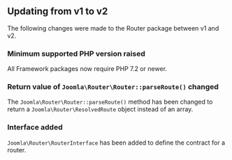 ## Updating from v1 to v2

The following changes were made to the Router package between v1 and v2.

### Minimum supported PHP version raised

All Framework packages now require PHP 7.2 or newer.

### Return value of `Joomla\Router\Router::parseRoute()` changed

The `Joomla\Router\Router::parseRoute()` method has been changed to return a `Joomla\Router\ResolvedRoute` object instead of an array.

### Interface added

`Joomla\Router\RouterInterface` has been added to define the contract for a router.
